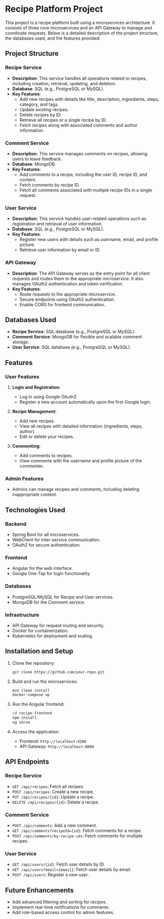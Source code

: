 # Recipe Platform Project

This project is a recipe platform built using a microservices architecture. It consists of three core microservices and an API Gateway to manage and coordinate requests. Below is a detailed description of the project structure, the databases used, and the features provided.

## Project Structure

### Recipe Service
- **Description**: This service handles all operations related to recipes, including creation, retrieval, updating, and deletion.
- **Database**: SQL (e.g., PostgreSQL or MySQL).
- **Key Features**:
  - Add new recipes with details like title, description, ingredients, steps, category, and tags.
  - Update existing recipes.
  - Delete recipes by ID.
  - Retrieve all recipes or a single recipe by ID.
  - Fetch recipes along with associated comments and author information.

### Comment Service
- **Description**: This service manages comments on recipes, allowing users to leave feedback.
- **Database**: MongoDB.
- **Key Features**:
  - Add comments to a recipe, including the user ID, recipe ID, and content.
  - Fetch comments by recipe ID.
  - Fetch all comments associated with multiple recipe IDs in a single request.

### User Service
- **Description**: This service handles user-related operations such as registration and retrieval of user information.
- **Database**: SQL (e.g., PostgreSQL or MySQL).
- **Key Features**:
  - Register new users with details such as username, email, and profile picture.
  - Retrieve user information by email or ID.

### API Gateway
- **Description**: The API Gateway serves as the entry point for all client requests and routes them to the appropriate microservice. It also manages OAuth2 authentication and token verification.
- **Key Features**:
  - Route requests to the appropriate microservice.
  - Secure endpoints using OAuth2 authentication.
  - Enable CORS for frontend communication.

## Databases Used
- **Recipe Service**: SQL database (e.g., PostgreSQL or MySQL).
- **Comment Service**: MongoDB for flexible and scalable comment storage.
- **User Service**: SQL database (e.g., PostgreSQL or MySQL).

## Features

### User Features
1. **Login and Registration**:
   - Log in using Google OAuth2.
   - Register a new account automatically upon the first Google login.

2. **Recipe Management**:
   - Add new recipes.
   - View all recipes with detailed information (ingredients, steps, author).
   - Edit or delete your recipes.

3. **Commenting**:
   - Add comments to recipes.
   - View comments with the username and profile picture of the commenter.

### Admin Features
- Admins can manage recipes and comments, including deleting inappropriate content.

## Technologies Used

### Backend
- Spring Boot for all microservices.
- WebClient for inter-service communication.
- OAuth2 for secure authentication.

### Frontend
- Angular for the web interface.
- Google One-Tap for login functionality.

### Databases
- PostgreSQL/MySQL for Recipe and User services.
- MongoDB for the Comment service.

### Infrastructure
- API Gateway for request routing and security.
- Docker for containerization.
- Kubernetes for deployment and scaling.

## Installation and Setup

1. Clone the repository:
   ```bash
   git clone https://github.com/your-repo.git
   ```

2. Build and run the microservices:
   ```bash
   mvn clean install
   docker-compose up
   ```

3. Run the Angular frontend:
   ```bash
   cd recipe-frontend
   npm install
   ng serve
   ```

4. Access the application:
   - Frontend: `http://localhost:4200`
   - API Gateway: `http://localhost:8080`

## API Endpoints

### Recipe Service
- `GET /api/recipes`: Fetch all recipes.
- `POST /api/recipes`: Create a new recipe.
- `PUT /api/recipes/{id}`: Update a recipe.
- `DELETE /api/recipes/{id}`: Delete a recipe.

### Comment Service
- `POST /api/comments`: Add a new comment.
- `GET /api/comments?recipeId={id}`: Fetch comments for a recipe.
- `POST /api/comments/by-recipe-ids`: Fetch comments for multiple recipes.

### User Service
- `GET /api/users/{id}`: Fetch user details by ID.
- `GET /api/users?email={email}`: Fetch user details by email.
- `POST /api/users`: Register a new user.

## Future Enhancements
- Add advanced filtering and sorting for recipes.
- Implement real-time notifications for comments.
- Add role-based access control for admin features.



